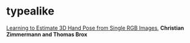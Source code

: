 # typealike

[Learning to Estimate 3D Hand Pose from Single RGB Images](https://arxiv.org/pdf/1705.01389.pdf
), **Christian Zimmermann and Thomas Brox**

